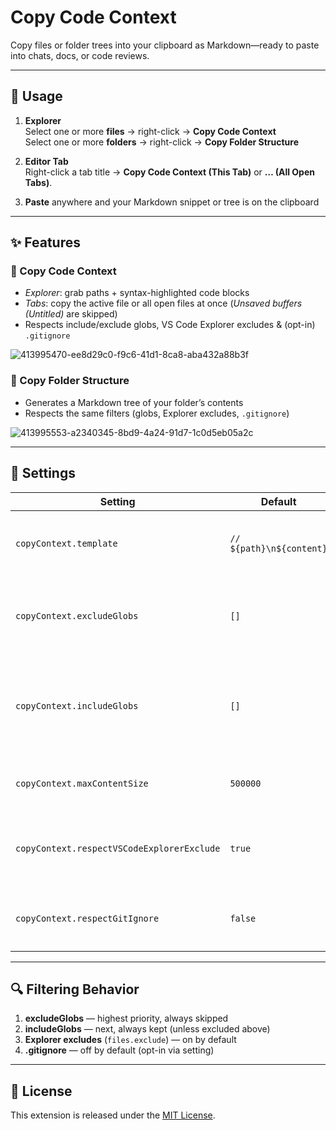 # Copy Code Context

Copy files or folder trees into your clipboard as Markdown—ready to paste into chats, docs, or code reviews.

---

## 🚀 Usage

1. **Explorer**  
   Select one or more **files** → right-click → **Copy Code Context**  
   Select one or more **folders** → right-click → **Copy Folder Structure**

2. **Editor Tab**  
   Right-click a tab title → **Copy Code Context (This Tab)** or **… (All Open Tabs)**.

3. **Paste** anywhere and your Markdown snippet or tree is on the clipboard

---

## ✨ Features

### 📄 Copy Code Context  

- _Explorer_: grab paths + syntax-highlighted code blocks  
- _Tabs_: copy the active file or all open files at once (_Unsaved buffers (Untitled)_ are skipped)
- Respects include/exclude globs, VS Code Explorer excludes & (opt-in) `.gitignore` 

![413995470-ee8d29c0-f9c6-41d1-8ca8-aba432a88b3f](https://github.com/user-attachments/assets/df9f0912-eaba-4fab-8962-a311ae39c2c6)

### 📂 Copy Folder Structure

- Generates a Markdown tree of your folder’s contents  
- Respects the same filters (globs, Explorer excludes, `.gitignore`)

![413995553-a2340345-8bd9-4a24-91d7-1c0d5eb05a2c](https://github.com/user-attachments/assets/ac74e4d3-d6f0-41b9-9f2b-ed76d642e19a)

---

## 🔧 Settings

| Setting                                   | Default    | Description                                                                                           |
| ----------------------------------------- | ---------- | ----------------------------------------------------------------------------------------------------- |
| `copyContext.template`                    | <code>// ${path}\n${content}</code> | Markdown template for text files (`{path}`, `{content}`).               |
| `copyContext.excludeGlobs`                | `[]`       | **Always exclude** these glob patterns (highest priority).                                             |
| `copyContext.includeGlobs`                | `[]`       | **Always include** these glob patterns, even if Explorer or `.gitignore` would skip them.             |
| `copyContext.maxContentSize`              | `500000`   | Max total size (bytes) of all file contents to copy.                                                  |
| `copyContext.respectVSCodeExplorerExclude`| `true`     | Skip files/folders hidden by your VS Code `files.exclude` settings.                                    |
| `copyContext.respectGitIgnore`            | `false`    | Skip files matching your project’s `.gitignore` (opt-in).                                              |

---

## 🔍 Filtering Behavior

1. **excludeGlobs** — highest priority, always skipped  
2. **includeGlobs** — next, always kept (unless excluded above)  
3. **Explorer excludes** (`files.exclude`) — on by default  
4. **.gitignore** — off by default (opt-in via setting)

---

## 📜 License

This extension is released under the [MIT License](./LICENSE).
